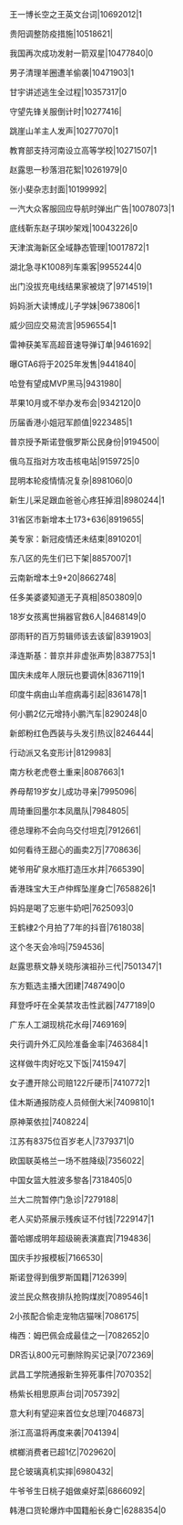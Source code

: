 王一博长空之王英文台词|10692012|1

贵阳调整防疫措施|10518621|

我国再次成功发射一箭双星|10477840|0

男子清理羊圈遭羊偷袭|10471903|1

甘宇讲述逃生全过程|10357317|0

守望先锋关服倒计时|10277416|

跳崖山羊主人发声|10277070|1

教育部支持河南设立高等学校|10271507|1

赵露思一秒落泪花絮|10261979|0

张小斐杂志封面|10199992|

一汽大众客服回应导航时弹出广告|10078073|1

底线靳东赵子琪吵架戏|10043226|0

天津滨海新区全域静态管理|10017872|1

湖北急寻K1008列车乘客|9955244|0

出门没拔充电线结果家被烧了|9714519|1

妈妈浙大读博成儿子学妹|9673806|1

威少回应交易流言|9596554|1

雷神获美军高超音速导弹订单|9461692|

曝GTA6将于2025年发售|9441840|

哈登有望成MVP黑马|9431980|

苹果10月或不举办发布会|9342120|0

历届香港小姐冠军颜值|9223485|1

普京授予斯诺登俄罗斯公民身份|9194500|

俄乌互指对方攻击核电站|9159725|0

昆明本轮疫情情况复杂|8981060|0

新生儿采足跟血爸爸心疼狂掉泪|8980244|1

31省区市新增本土173+636|8919655|

美专家：新冠疫情还未结束|8910201|

东八区的先生们已下架|8857007|1

云南新增本土9+20|8662748|

任多美婆婆知道无子真相|8503809|0

18岁女孩离世捐器官救6人|8468149|0

邵雨轩的百万剪辑师该去该留|8391903|

泽连斯基：普京并非虚张声势|8387753|1

国庆未成年人限玩也要调休|8367119|1

印度牛病由山羊痘病毒引起|8361478|1

何小鹏2亿元增持小鹏汽车|8290248|0

新郎粉红色西装与头发引热议|8246444|

行动派又名变形计|8129983|

南方秋老虎卷土重来|8087663|1

养母帮19岁女儿成功寻亲|7995096|

周琦重回墨尔本凤凰队|7984805|

德总理称不会向乌交付坦克|7912661|

如何看待王甜心的画卖2万|7708636|

姥爷用矿泉水瓶打造压水井|7665390|

香港珠宝大王卢仲辉坠崖身亡|7658826|1

妈妈是喝了忘崽牛奶吧|7625093|0

王鹤棣2个月拍了7年的抖音|7618038|

这个冬天会冷吗|7594536|

赵露思蔡文静关晓彤演祖孙三代|7501347|1

东方甄选主播大团建|7487490|0

拜登呼吁在全美禁攻击性武器|7477189|0

广东人工湖现桃花水母|7469169|

央行调升外汇风险准备金率|7463684|1

这样做牛肉好吃又下饭|7415947|

女子遭开除公司赔122斤硬币|7410772|1

佳木斯通报防疫人员倾倒大米|7409810|1

原神莱依拉|7408224|

江苏有8375位百岁老人|7379371|0

欧国联英格兰一场不胜降级|7356022|

中国女篮大胜波多黎各|7318405|0

兰大二院暂停门急诊|7279188|

老人买奶茶展示残疾证不付钱|7229147|1

蕾哈娜成明年超级碗表演嘉宾|7194836|

国庆手抄报模板|7166530|

斯诺登得到俄罗斯国籍|7126399|

波兰民众熬夜排队抢购煤炭|7089546|1

2小孩配合偷走宠物店猫咪|7086175|

梅西：姆巴佩会成最佳之一|7082652|0

DR否认800元可删除购买记录|7072369|

武昌工学院通报新生猝死事件|7070352|

杨紫长相思原声台词|7057392|

意大利有望迎来首位女总理|7046873|

浙江高温将再度来袭|7041394|

槟榔消费者已超1亿|7029620|

昆仑玻璃真机实摔|6980432|

牛爷爷生日桃子姐做桌好菜|6866092|

韩港口货轮爆炸中国籍船长身亡|6288354|0

